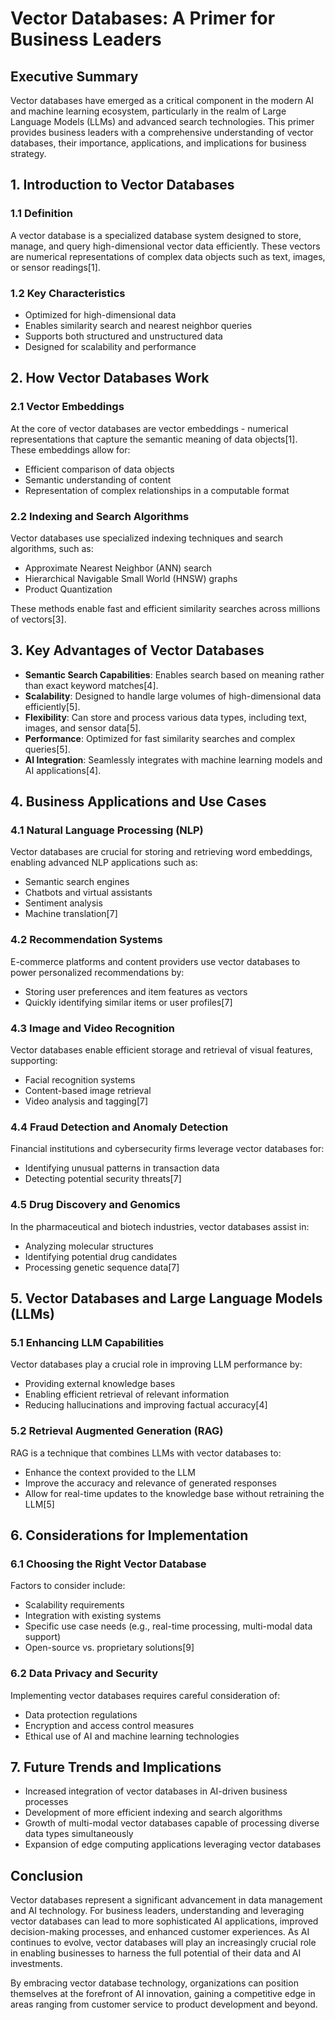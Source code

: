  # Vector Databases: A Primer for Business Leaders

## Executive Summary

Vector databases have emerged as a critical component in the modern AI and machine learning ecosystem, particularly in the realm of Large Language Models (LLMs) and advanced search technologies. This primer provides business leaders with a comprehensive understanding of vector databases, their importance, applications, and implications for business strategy.

## 1. Introduction to Vector Databases

### 1.1 Definition

A vector database is a specialized database system designed to store, manage, and query high-dimensional vector data efficiently. These vectors are numerical representations of complex data objects such as text, images, or sensor readings[1].

### 1.2 Key Characteristics

- Optimized for high-dimensional data
- Enables similarity search and nearest neighbor queries
- Supports both structured and unstructured data
- Designed for scalability and performance

## 2. How Vector Databases Work

### 2.1 Vector Embeddings

At the core of vector databases are vector embeddings - numerical representations that capture the semantic meaning of data objects[1]. These embeddings allow for:

- Efficient comparison of data objects
- Semantic understanding of content
- Representation of complex relationships in a computable format

### 2.2 Indexing and Search Algorithms

Vector databases use specialized indexing techniques and search algorithms, such as:

- Approximate Nearest Neighbor (ANN) search
- Hierarchical Navigable Small World (HNSW) graphs
- Product Quantization

These methods enable fast and efficient similarity searches across millions of vectors[3].

## 3. Key Advantages of Vector Databases

- **Semantic Search Capabilities**: Enables search based on meaning rather than exact keyword matches[4].
- **Scalability**: Designed to handle large volumes of high-dimensional data efficiently[5].
- **Flexibility**: Can store and process various data types, including text, images, and sensor data[5].
- **Performance**: Optimized for fast similarity searches and complex queries[5].
- **AI Integration**: Seamlessly integrates with machine learning models and AI applications[4].

## 4. Business Applications and Use Cases

### 4.1 Natural Language Processing (NLP)

Vector databases are crucial for storing and retrieving word embeddings, enabling advanced NLP applications such as:

- Semantic search engines
- Chatbots and virtual assistants
- Sentiment analysis
- Machine translation[7]

### 4.2 Recommendation Systems

E-commerce platforms and content providers use vector databases to power personalized recommendations by:

- Storing user preferences and item features as vectors
- Quickly identifying similar items or user profiles[7]

### 4.3 Image and Video Recognition

Vector databases enable efficient storage and retrieval of visual features, supporting:

- Facial recognition systems
- Content-based image retrieval
- Video analysis and tagging[7]

### 4.4 Fraud Detection and Anomaly Detection

Financial institutions and cybersecurity firms leverage vector databases for:

- Identifying unusual patterns in transaction data
- Detecting potential security threats[7]

### 4.5 Drug Discovery and Genomics

In the pharmaceutical and biotech industries, vector databases assist in:

- Analyzing molecular structures
- Identifying potential drug candidates
- Processing genetic sequence data[7]

## 5. Vector Databases and Large Language Models (LLMs)

### 5.1 Enhancing LLM Capabilities

Vector databases play a crucial role in improving LLM performance by:

- Providing external knowledge bases
- Enabling efficient retrieval of relevant information
- Reducing hallucinations and improving factual accuracy[4]

### 5.2 Retrieval Augmented Generation (RAG)

RAG is a technique that combines LLMs with vector databases to:

- Enhance the context provided to the LLM
- Improve the accuracy and relevance of generated responses
- Allow for real-time updates to the knowledge base without retraining the LLM[5]

## 6. Considerations for Implementation

### 6.1 Choosing the Right Vector Database

Factors to consider include:

- Scalability requirements
- Integration with existing systems
- Specific use case needs (e.g., real-time processing, multi-modal data support)
- Open-source vs. proprietary solutions[9]

### 6.2 Data Privacy and Security

Implementing vector databases requires careful consideration of:

- Data protection regulations
- Encryption and access control measures
- Ethical use of AI and machine learning technologies

## 7. Future Trends and Implications

- Increased integration of vector databases in AI-driven business processes
- Development of more efficient indexing and search algorithms
- Growth of multi-modal vector databases capable of processing diverse data types simultaneously
- Expansion of edge computing applications leveraging vector databases

## Conclusion

Vector databases represent a significant advancement in data management and AI technology. For business leaders, understanding and leveraging vector databases can lead to more sophisticated AI applications, improved decision-making processes, and enhanced customer experiences. As AI continues to evolve, vector databases will play an increasingly crucial role in enabling businesses to harness the full potential of their data and AI investments.

By embracing vector database technology, organizations can position themselves at the forefront of AI innovation, gaining a competitive edge in areas ranging from customer service to product development and beyond.

 
